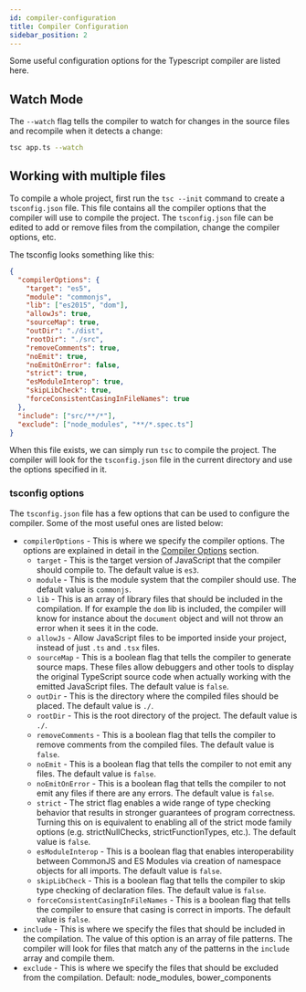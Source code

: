 ```yaml
---
id: compiler-configuration
title: Compiler Configuration
sidebar_position: 2
---
```


Some useful configuration options for the Typescript compiler are listed here.

## Watch Mode

The `--watch` flag tells the compiler to watch for changes in the source files and recompile when it detects a change:

```bash
tsc app.ts --watch
```

## Working with multiple files

To compile a whole project, first run the `tsc --init` command to create a `tsconfig.json` file. This file contains all the compiler options that the compiler will use to compile the project. The `tsconfig.json` file can be edited to add or remove files from the compilation, change the compiler options, etc.

The tsconfig looks something like this:

```json title=tsconfig.json
{
  "compilerOptions": {
    "target": "es5",
    "module": "commonjs",
    "lib": ["es2015", "dom"],
    "allowJs": true,
    "sourceMap": true,
    "outDir": "./dist",
    "rootDir": "./src",
    "removeComments": true,
    "noEmit": true,
    "noEmitOnError": false,
    "strict": true,
    "esModuleInterop": true,
    "skipLibCheck": true,
    "forceConsistentCasingInFileNames": true
  },
  "include": ["src/**/*"],
  "exclude": ["node_modules", "**/*.spec.ts"]
}
```

When this file exists, we can simply run `tsc` to compile the project. The compiler will look for the `tsconfig.json` file in the current directory and use the options specified in it.

### tsconfig options

The `tsconfig.json` file has a few options that can be used to configure the compiler. Some of the most useful ones are listed below:

- `compilerOptions` - This is where we specify the compiler options. The options are explained in detail in the [Compiler Options](https://www.typescriptlang.org/tsconfig) section.
  - `target` - This is the target version of JavaScript that the compiler should compile to. The default value is `es3`.
  - `module` - This is the module system that the compiler should use. The default value is `commonjs`.
  - `lib` - This is an array of library files that should be included in the compilation. If for example the `dom` lib is included, the compiler will know for instance about the `document` object and will not throw an error when it sees it in the code.
  - `allowJs` - Allow JavaScript files to be imported inside your project, instead of just `.ts` and `.tsx` files.
  - `sourceMap` - This is a boolean flag that tells the compiler to generate source maps. These files allow debuggers and other tools to display the original TypeScript source code when actually working with the emitted JavaScript files. The default value is `false`.
  - `outDir` - This is the directory where the compiled files should be placed. The default value is `./`.
  - `rootDir` - This is the root directory of the project. The default value is `./`.
  - `removeComments` - This is a boolean flag that tells the compiler to remove comments from the compiled files. The default value is `false`.
  - `noEmit` - This is a boolean flag that tells the compiler to not emit any files. The default value is `false`.
  - `noEmitOnError` - This is a boolean flag that tells the compiler to not emit any files if there are any errors. The default value is `false`.
  - `strict` - The strict flag enables a wide range of type checking behavior that results in stronger guarantees of program correctness. Turning this on is equivalent to enabling all of the strict mode family options (e.g. strictNullChecks, strictFunctionTypes, etc.). The default value is `false`.
  - `esModuleInterop` - This is a boolean flag that enables interoperability between CommonJS and ES Modules via creation of namespace objects for all imports. The default value is `false`.
  - `skipLibCheck` - This is a boolean flag that tells the compiler to skip type checking of declaration files. The default value is `false`.
  - `forceConsistentCasingInFileNames` - This is a boolean flag that tells the compiler to ensure that casing is correct in imports. The default value is `false`.
- `include` - This is where we specify the files that should be included in the compilation. The value of this option is an array of file patterns. The compiler will look for files that match any of the patterns in the `include` array and compile them.
- `exclude` - This is where we specify the files that should be excluded from the compilation. Default:
  node_modules, bower_components
